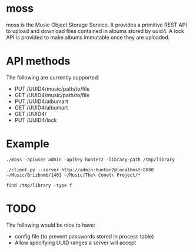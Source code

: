 moss
====

moss is the Music Object Storage Service. It provides a primitive REST API to upload and download files contained in albums stored by uuid4. A lock API is provided to make albums immutable once they are uploaded.

API methods
===========

The following are currently supported:
- PUT /UUID4/music/path/to/file
- GET /UUID4/music/path/to/file
- PUT /UUID4/albumart
- GET /UUID4/albumart
- GET /UUID4/
- PUT /UUID4/lock

Example
=======

`./moss -apiuser admin -apikey hunter2 -library-path /tmp/library`

`./client.py --server http://admin:hunter2@localhost:8080 ~/Music/Brizbomb/1401 ~/Music/The\ Conet\ Project/*`

`find /tmp/library -type f`


TODO
====

The following would be nice to have:
- config file (to prevent passwords stored in process table)
- Allow specifying UUID ranges a server will accept
